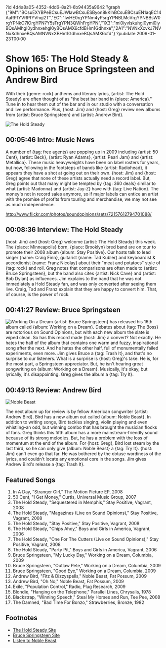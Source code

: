?id 4d4a8a05-4352-4dd6-8a21-6b94435a9642
?graph {"9M":"BCsuEXYBPeBCsuEJWlawBCsuESByon8kKlhBCsuEBCsuEN1aqEC14AaRPfYVRPfYVhqi2T","EC":"lwHE0rgYPNm4yPsrgYPNBLMcVrgYPNBBsW0rgYPNkO7lOrgYPN7Y5sTrgYPN3QWhFrgYPN","1X3":"mi0iyvlskuhgI0ymi0iyBQsAMhgI0ydhnxehgI0yBQsAMX6cfdBHm1Gdhnxe","2A1":"NVNxXcvkJ7NVNxXdhnxeBQsAMNVNxXBHm1GdhnxeBQsAMX6cfd"}
?pubdate 2009-01-23T00:00

# Show 165: The Hold Steady & Opinions on Bruce Springsteen and Andrew Bird
With their {genre: rock} anthems and literary lyrics, {artist: The Hold Steady} are often thought of as "the best bar band in {place: America}." Tune in to hear them out of the bar and in our studio with a conversation and live performance. Plus, {host: Jim} and {host: Greg} review new albums from {artist: Bruce Springsteen} and {artist: Andrew Bird}. 

![The Hold Steady](https://static.soundopinions.org/images/2009/holdsteady1.jpg)

## 00:05:46 Intro: Music News
A number of {tag: free agents} are popping up in 2009 including {artist: 50 Cent}, {artist: Beck}, {artist: Ryan Adams}, {artist: Pearl Jam} and {artist: Metallica}. These music heavyweights have been on label rosters for years, but now, following in the footsteps of bands like {artist: Radiohead}, it appears they have a shot at going out on their own. {host: Jim} and {host: Greg} agree that none of these artists actually need a record label. But, Greg points out that many might be tempted by {tag: 360 deals} similar to what {artist: Madonna} and {artist: Jay-Z} have with {tag: Live Nation}. The money's not in record sales anymore, so if major labels can entice an artist with the promise of profits from touring and merchandise, we may not see as much independence.

http://www.flickr.com/photos/soundopinions/sets/72157612794701088/

## 00:08:36 Interview: The Hold Steady
{host: Jim} and {host: Greg} welcome {artist: The Hold Steady} this week. The {place: Minneapolis} born, {place: Brooklyn} bred band are on tour to promote their 2008 album {album: Stay Positive}. Our hosts talk to lead singer {name: Craig Finn}, guitarist {name: Tad Kubler} and keyboardist & accordionist {name: Franz Nicolay} about their "meat and potatoes" style of {tag: rock} and roll. Greg notes that comparisons are often made to {artist: Bruce Springsteen}, but the band also cites {artist: Nick Cave} and {artist: Bob Dylan} as influences. Jim explains to the band that he was not immediately a Hold Steady fan, and was only converted after seeing them live. Craig, Tad and Franz explain that they are happy to convert him. That, of course, is the power of rock.

## 00:41:27 Review: Bruce Springsteen
![Working On a Dream](https://static.soundopinions.org/assets/165/1X30.jpg)
{artist: Bruce Springsteen} has released his 16th album called {album: Working on a Dream}. Debates about {tag: The Boss} are notorious on Sound Opinions, but with each new album the slate is wiped clean. So has this record made {host: Jim} a convert? Not exactly. He hates the half of the album that contains one warm and fuzzy, inspirational song after the next. And he hates the other half, full of monumentally failed experiments, even more. Jim gives Bruce a {tag: Trash It}, and that's no surprise to our listeners. What is a surprise is {host: Greg}'s take. He is, for the most part, a Springsteen appreciator. But, he isn't hearing great songwriting on {album: Working on a Dream}. Musically, it's okay, but lyrically, it's disappointing. Greg gives the album a {tag: Try It}.

## 00:49:13 Review: Andrew Bird
![Noble Beast](https://static.soundopinions.org/assets/165/2A10.jpg)

The next album up for review is by fellow American songwriter {artist: Andrew Bird}. Bird has a new album out called {album: Noble Beast}. In addition to writing songs, Bird tackles singing, violin playing and even whistling–an odd, but winning combo that has brought the musician flocks of fans. Greg thinks this fifth album has a more mainstream-friendly sound because of its strong melodies. But, he has a problem with the loss of momentum at the end of the album. For {host: Greg}, Bird lost steam by the last third, so he can only give {album: Noble Beast} a {tag: Try It}. {host: Jim} can't even go that far. He was bothered by the obtuse wordiness of the lyrics, and couldn't locate any emotional core in the songs. Jim gives Andrew Bird's release a {tag: Trash It}.

## Featured Songs
1. In A Day, "Stranger Girl," The Motion Picture EP, 2008
2. 50 Cent, "I Get Money," Curtis, Universal Music Group, 2007
3. The Hold Steady, "Sequestered in Memphis," Stay Positive, Vagrant, 2008
4. The Hold Steady, "Magazines (Live on Sound Opinions),"  Stay Positive, Vagrant, 2008 
5. The Hold Steady, "Stay Positive," Stay Positive, Vagrant, 2008
6. The Hold Steady, "Chips Ahoy," Boys and Girls in America, Vagrant, 2006
7. The Hold Steady, "One For The Cutters (Live on Sound Opinions)," Stay Positive, Vagrant, 2008 
8. The Hold Steady, "Party Pit," Boys and Girls in America, Vagrant, 2006 
9. Bruce Springsteen, "My Lucky Day," Working on a Dream, Columbia, 2009
10. Bruce Springsteen, "Outlaw Pete," Working on a Dream, Columbia, 2009
11. Bruce Springsteen, "Good Eye," Working on a Dream, Columbia, 2009
12. Andrew Bird, "Fitz & Dizzyspells," Noble Beast, Fat Possum, 2009
13. Andrew Bird, "Oh No," Noble Beast, Fat Possum, 2009
14. Exile, "Population Control," Radio, Plug Research, 2009
15. Blondie, "Hanging on the Telephone," Parallel Lines, Chrysalis, 1978
16. Blackstrap, "Winning Speech," Steal My Horses and Run, Tee Pee, 2008
17. The Damned, "Bad Time For Bonzo," Strawberries, Bronze, 1982

## Footnotes 
- [The Hold Steady Site](http://theholdsteady.net/)
- [Bruce Springsteen Site](http://brucespringsteen.net/)
- [Listen to Noble Beast](http://www.last.fm/music/Andrew+Bird/Noble+Beast)
